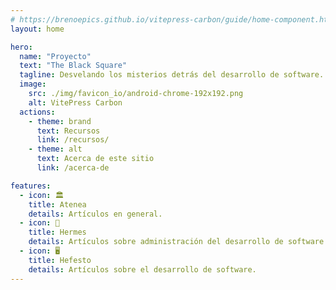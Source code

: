 ```yaml
---
# https://brenoepics.github.io/vitepress-carbon/guide/home-component.html
layout: home

hero:
  name: "Proyecto"
  text: "The Black Square"
  tagline: Desvelando los misterios detrás del desarrollo de software.
  image:
    src: ./img/favicon_io/android-chrome-192x192.png
    alt: VitePress Carbon
  actions:
    - theme: brand
      text: Recursos
      link: /recursos/
    - theme: alt
      text: Acerca de este sitio
      link: /acerca-de

features:
  - icon: 🏛️
    title: Atenea
    details: Artículos en general.
  - icon: 👔
    title: Hermes
    details: Artículos sobre administración del desarrollo de software.
  - icon: 🖥️
    title: Hefesto
    details: Artículos sobre el desarrollo de software.
---
```


